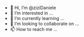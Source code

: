- 👋 Hi, I’m @ziziDaniele
- 👀 I’m interested in ...
- 🌱 I’m currently learning ...
- 💞️ I’m looking to collaborate on ...
- 📫 How to reach me ...

<!---
ziziDaniele/ziziDaniele is a ✨ special ✨ repository because its `README.md` (this file) appears on your GitHub profile.
You can click the Preview link to take a look at your changes.
--->
